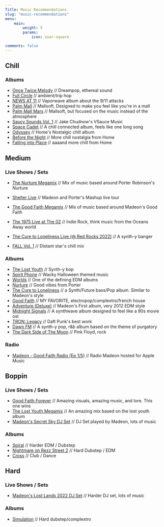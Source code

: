 ```yaml
---
Title: Music Recommendations
slug: "music-recommendations"
menu:
    main: 
        weight: 5
        params:
            icon: user-square

comments: false
---
```


## Chill

### Albums

* [Once Twice Melody](https://open.spotify.com/album/79NySyjxJ8xric31mXKMAo?si=758f72f95ebf4916) // Dreampop, ethereal sound
* [Full Circle](https://open.spotify.com/album/71wCH1CJ7wh3kmPC3cQH71?si=be4f9787103246a9) // ambient/trip hop
* [NEWS AT 11](https://catsystemcorp.bandcamp.com/album/news-at-11-remastered) // Vaporwave album about the 9/11 attacks
* [Palm Mall](https://catsystemcorp.bandcamp.com/album/palm-mall) // Mallsoft, Designed to make you feel like you're in a mall
* [Palm Mall Mars](https://catsystemcorp.bandcamp.com/album/palm-mall-mars-remastered) // Mallsoft, but focused on the music instead of the atmosphere
* [Saucy Sounds Vol. 1](https://www.youtube.com/watch?v=sIN3gRV2T7A) // Jake Chudnow's VSauce Music
* [Space Cadet](https://open.spotify.com/album/3M1trQfxaRUnw5TY8VufDf?si=bc7822dfbff74a57) // A chill connected album, feels like one long song
* [Odyssey](https://open.spotify.com/album/3FZtDulD5KUnIxA9dM1v5M?si=8BUHlOdqSHOj2-39JD8sSA) // Home's Nostalgic chill album
* [Before the Night](https://open.spotify.com/album/491kGL57gDkFdIPNvEjCNd?si=OUko-V_FS--HuVZr29MX3Q) // More chill nostalgia from Home
* [Falling into Place](https://open.spotify.com/album/37SWbswE3jEairzfGWBHgH?si=LxGM37nHTYKpd93QVwpEBg) // aaaand more chill from Home

## Medium

### Live Shows / Sets

* [The Nurture Megamix](https://youtu.be/H335oGno4S0) // Mix of music based around Porter Robinson's Nurture
* [Shelter Live](https://youtu.be/ubrLxJrtcX0) // Madeon and Porter's Mashup live tour
* [The Good Faith Megamix](https://youtu.be/WIT7p0-MqIU) // Mix of music based around Madeon's Good Faith
* [The 1975 Live at The 02](https://youtu.be/5kiY87XLahk) // Indie Rock, think music from the Oceans Away world
* [The Cure to Loneliness Live (@ Red Rocks 2022)](https://youtu.be/fZqbBQmpGEA) // A synth-y banger

* [FALL Vol. 1](https://youtu.be/A-oKV3Cp7eg) // Distant star's chill mix

### Albums

* [The Lost Youth](https://open.spotify.com/album/0BVWINRI9mlPUFHkdXvCH4?si=EiLP8750QgeOvmadL23j6w) // Synth-y bop
* [Spirit Phone](https://open.spotify.com/album/4ocal2JegUDVQdP6KN1roI?si=SM9FBT_VT1qxT4A_YWegEQ) // Wacky Halloween themed music
* [Worlds](https://open.spotify.com/album/7AJPV0L05IyIBid97AvwVD?si=YtboE1fxTDW1CWC4_AUyxA) // One of the defining EDM albums
* [Nurture](https://open.spotify.com/album/4Hjqdhj5rh816i1dfcUEaM?si=9ebc1d729b104d28) // Good vibes from Porter
* [The Cure to Loneliness](https://open.spotify.com/album/3RUimnrKcKNrCXkBkjPhBG?si=2b2b42835ad9454c) // a Synth/Future bass/Pop album. Similar to Madeon's style
* [Good Faith](https://open.spotify.com/album/6Lq1lrCfkpxKa4jCo5gKWr?si=43f30b0069554b20) // MY FAVORITE, electropop/complextro/french house
* [Adventure (Deluxe)](https://open.spotify.com/album/1zxAn2q8xIOZAj93KVLZ1q?si=d2aab1d6c89e4eca) // Madeon's First album, very 2012 EDM style
* [Midnight Signals](https://open.spotify.com/album/1zxAn2q8xIOZAj93KVLZ1q?si=d2aab1d6c89e4eca) // A synthwave album designed to feel like a 90s movie ost
* [TRON: Legacy](https://open.spotify.com/album/3AMXFnwHWXCvNr5NCCpLZI?si=d3d3779795f142a8) // Daft Punk's best work
* [Dawn FM](https://open.spotify.com/album/2nLOHgzXzwFEpl62zAgCEC?si=18ad0bbb032c44e2) // A synth-y pop, r&b album based on the theme of purgatory
* [The Dark Side of The Moon](https://open.spotify.com/album/4LH4d3cOWNNsVw41Gqt2kv?si=d3e73821554f478c) // Pink Floyd, rock

### Radio

* [Madeon - Good Faith Radio (Ep 1/5)](https://youtu.be/_l-kEHFi6QE) // Radio Madeon hosted for Apple Music

## Boppin

### Live Shows / Sets

* [Good Faith Forever](https://www.youtube.com/live/cmxhYd30zxU?si=SFJrGDwdCXl2oScC) // Amazing visuals, amazing music, and lore. This one wins
* [The Lost Youth Megamix](https://www.youtube.com/watch?v=eEaUX5IeYgs) // An amazing mix based on the lost youth album
* [Madeon's Secret Sky DJ Set](https://youtu.be/PSRdKi2GscM) // DJ Set played by Madeon, lots of music

### Albums

* [Spiral](https://open.spotify.com/album/59d750ai99PfyZ5zTUQWfY?si=c6j8tafdQgKz5hyyCWPXWg) // Harder EDM / Dubstep
* [Nightmare on Rezz Street 2](https://open.spotify.com/album/5aRRt9zSKDEQdWghFvkiEi?si=ba2ee155029d45c0) // Hard Dubstep / EDM
* [Cross](https://open.spotify.com/album/4GGazqHvuKwxBjWLFaJkDL) // Club / Dance

## Hard

### Live Shows / Sets

* [Madeon's Lost Lands 2022 DJ Set](https://youtu.be/ir_dj0Omwus) // Harder DJ set, lots of music

### Albums

* [Simulation](https://open.spotify.com/album/5iS3iVP4mj29YqqsdiAP3I?si=d511bc1b4174454f) // Hard dubstep/complextro